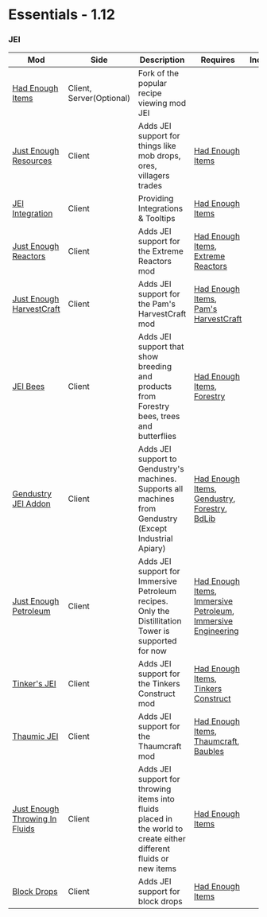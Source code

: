 # Essentials - 1.12

### JEI
| Mod | Side | Description | Requires | Incompatible |
| ------------- | ------------- | ------------- | ------------- | ------------- |
| [Had Enough Items](https://www.curseforge.com/minecraft/mc-mods/had-enough-items/files/all?filter-game-version=1738749986%3A628) | Client, Server(Optional) | Fork of the popular recipe viewing mod JEI | |
| [Just Enough Resources](https://www.curseforge.com/minecraft/mc-mods/just-enough-resources-jer/files/all?filter-game-version=1738749986%3A628) | Client | Adds JEI support for things like mob drops, ores, villagers trades | [Had Enough Items](https://www.curseforge.com/minecraft/mc-mods/had-enough-items/files/all?filter-game-version=1738749986%3A628) | |
| [JEI Integration](https://www.curseforge.com/minecraft/mc-mods/jei-integration/files/all?filter-game-version=1738749986%3A628) | Client | Providing Integrations & Tooltips | [Had Enough Items](https://www.curseforge.com/minecraft/mc-mods/had-enough-items/files/all?filter-game-version=1738749986%3A628) | |
| [Just Enough Reactors](https://www.curseforge.com/minecraft/mc-mods/just-enough-reactors/files/all?filter-game-version=1738749986%3A628) | Client | Adds JEI support for the Extreme Reactors mod | [Had Enough Items](https://www.curseforge.com/minecraft/mc-mods/had-enough-items/files/all?filter-game-version=1738749986%3A628), [Extreme Reactors](https://www.curseforge.com/minecraft/mc-mods/extreme-reactors/files/all?filter-game-version=1738749986%3A628) | |
| [Just Enough HarvestCraft](https://www.curseforge.com/minecraft/mc-mods/just-enough-harvestcraft/files/all?filter-game-version=1738749986%3A628) | Client | Adds JEI support for the Pam's HarvestCraft mod | [Had Enough Items](https://www.curseforge.com/minecraft/mc-mods/had-enough-items/files/all?filter-game-version=1738749986%3A628), [Pam's HarvestCraft](https://www.curseforge.com/minecraft/mc-mods/pams-harvestcraft/files/all?filter-game-version=1738749986%3A628) | |
| [JEI Bees](https://www.curseforge.com/minecraft/mc-mods/jei-bees/files/all?filter-game-version=1738749986%3A628) | Client | Adds JEI support that show breeding and products from Forestry bees, trees and butterflies | [Had Enough Items](https://www.curseforge.com/minecraft/mc-mods/had-enough-items/files/all?filter-game-version=1738749986%3A628), [Forestry](https://www.curseforge.com/minecraft/mc-mods/forestry/files/all?filter-game-version=1738749986%3A628) | |
| [Gendustry JEI Addon](https://www.curseforge.com/minecraft/mc-mods/gendustry-jei-addon/files/all?filter-game-version=1738749986%3A628) | Client | Adds JEI support to Gendustry's machines. Supports all machines from Gendustry (Except Industrial Apiary) | [Had Enough Items](https://www.curseforge.com/minecraft/mc-mods/had-enough-items/files/all?filter-game-version=1738749986%3A628), [Gendustry](https://www.curseforge.com/minecraft/mc-mods/gendustry/files/all?filter-game-version=1738749986%3A628), [Forestry](https://www.curseforge.com/minecraft/mc-mods/forestry/files/all?filter-game-version=1738749986%3A628), [BdLib](https://www.curseforge.com/minecraft/mc-mods/bdlib/files/all?filter-game-version=1738749986%3A628) | |
| [Just Enough Petroleum](https://www.curseforge.com/minecraft/mc-mods/just-enough-petroleum/files/all?filter-game-version=1738749986%3A628) | Client | Adds JEI support for Immersive Petroleum recipes. Only the Distillitation Tower is supported for now | [Had Enough Items](https://www.curseforge.com/minecraft/mc-mods/had-enough-items/files/all?filter-game-version=1738749986%3A628), [Immersive Petroleum](https://www.curseforge.com/minecraft/mc-mods/immersive-petroleum/files/all?filter-game-version=1738749986%3A628), [Immersive Engineering](https://www.curseforge.com/minecraft/mc-mods/immersive-engineering/files/all?filter-game-version=1738749986%3A628) | |
| [Tinker's JEI](https://www.curseforge.com/minecraft/mc-mods/tinkers-jei/files/all?filter-game-version=1738749986%3A628) | Client | Adds JEI support for the Tinkers Construct mod | [Had Enough Items](https://www.curseforge.com/minecraft/mc-mods/had-enough-items/files/all?filter-game-version=1738749986%3A628), [Tinkers Construct](https://www.curseforge.com/minecraft/mc-mods/tinkers-construct/files/all?filter-game-version=1738749986%3A628) | |
| [Thaumic JEI](https://www.curseforge.com/minecraft/mc-mods/thaumic-jei/files/all?filter-game-version=1738749986%3A628) | Client | Adds JEI support for the Thaumcraft mod | [Had Enough Items](https://www.curseforge.com/minecraft/mc-mods/had-enough-items/files/all?filter-game-version=1738749986%3A628), [Thaumcraft](https://www.curseforge.com/minecraft/mc-mods/thaumcraft/files/all?filter-game-version=1738749986%3A628), [Baubles](https://www.curseforge.com/minecraft/mc-mods/baubles/files/all?filter-game-version=1738749986%3A628) | |
| [Just Enough Throwing In Fluids](https://www.curseforge.com/minecraft/mc-mods/jetif/files/all?filter-game-version=1738749986%3A628) | Client | Adds JEI support for throwing items into fluids placed in the world to create either different fluids or new items | [Had Enough Items](https://www.curseforge.com/minecraft/mc-mods/had-enough-items/files/all?filter-game-version=1738749986%3A628) | |
| [Block Drops](https://www.curseforge.com/minecraft/mc-mods/block-drops-jei-addon/files/all?filter-game-version=1738749986%3A628) | Client | Adds JEI support for block drops | [Had Enough Items](https://www.curseforge.com/minecraft/mc-mods/had-enough-items/files/all?filter-game-version=1738749986%3A628) | |
